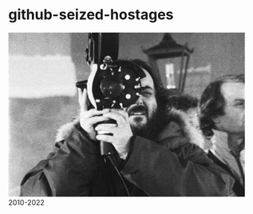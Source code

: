# github-seized-hostages
![](https://github.com/nondejus/github-seized-hostages/blob/main/download-122.jpeg)
2010-2022
